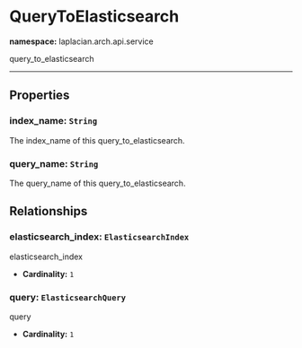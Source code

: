 # **QueryToElasticsearch**
**namespace:** laplacian.arch.api.service

query_to_elasticsearch



---

## Properties

### index_name: `String`
The index_name of this query_to_elasticsearch.

### query_name: `String`
The query_name of this query_to_elasticsearch.

## Relationships

### elasticsearch_index: `ElasticsearchIndex`
elasticsearch_index
- **Cardinality:** `1`

### query: `ElasticsearchQuery`
query
- **Cardinality:** `1`